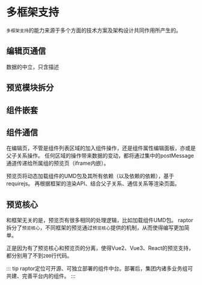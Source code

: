 # 多框架支持
`多框架支持`的能力来源于多个方面的技术方案及架构设计共同作用所产生的。

## 编辑页通信
数据的中立，只含描述

## 预览模块拆分

## 组件嵌套

## 组件通信


在编辑页，不管是组件列表区域的加入组件操作，还是组件属性编辑面板，亦或是父子关系操作。
任何区域的操作带来数据的变动，都将通过集中的postMessage通道传递给所属组的预览页（iframe内嵌）。

预览页将动态加载组件的UMD包及其所有依赖（以及依赖的依赖），基于requirejs。
再根据框架的渲染API、结合父子关系、通信关系等渲染页面。

## 预览核心
和框架无关的是，预览页有很多相同的处理逻辑，比如加载组件UMD包。
raptor拆分了`预览核心`，不同框架的预览通过`预览核心`提供的机制，从而使得编写更加简单。

正是因为有了预览核心和预览页的分离，使得Vue2、Vue3、React的预览支持，都分别用了不到`200`行代码。

::: tip
raptor定位可开源、可独立部署的组件中台。部署后，集团内诸多业务组可共建、完善平台内的组件。
:::
